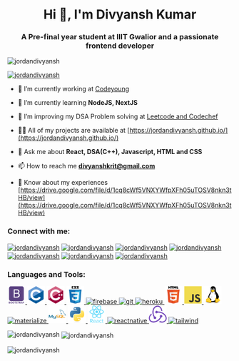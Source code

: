 <h1 align="center">Hi 👋, I'm Divyansh Kumar</h1>
<h3 align="center">A Pre-final year student at IIIT Gwalior and a passionate frontend developer</h3>

<p align="left"> <img src="https://komarev.com/ghpvc/?username=jordandivyansh&label=Profile%20views&color=0e75b6&style=flat" alt="jordandivyansh" /> </p>

<p align="left"> <a href="https://twitter.com/jordandivyansh" target="blank"><img src="https://img.shields.io/twitter/follow/jordandivyansh?logo=twitter&style=for-the-badge" alt="jordandivyansh" /></a> </p>

- 🔭 I’m currently working at [Codeyoung](https://www.codeyoung.com/)

- 🌱 I’m currently learning **NodeJS, NextJS**

- 👯 I’m improving my DSA Problem solving at [Leetcode and Codechef](https://leetcode.com/jordandivyansh/)

- 👨‍💻 All of my projects are available at [https://jordandivyansh.github.io/](https://jordandivyansh.github.io/)

- 💬 Ask me about **React, DSA(C++), Javascript, HTML and CSS**

- 📫 How to reach me **divyanshkrit@gmail.com**

- 📄 Know about my experiences [https://drive.google.com/file/d/1cq8cWf5VNXYWfpXFh05uTOSV8nkn3tHB/view](https://drive.google.com/file/d/1cq8cWf5VNXYWfpXFh05uTOSV8nkn3tHB/view)

<h3 align="left">Connect with me:</h3>
<p align="left">
<a href="https://twitter.com/jordandivyansh" target="blank"><img align="center" src="https://raw.githubusercontent.com/rahuldkjain/github-profile-readme-generator/master/src/images/icons/Social/twitter.svg" alt="jordandivyansh" height="30" width="40" /></a>
<a href="https://linkedin.com/in/jordandivyansh" target="blank"><img align="center" src="https://raw.githubusercontent.com/rahuldkjain/github-profile-readme-generator/master/src/images/icons/Social/linked-in-alt.svg" alt="jordandivyansh" height="30" width="40" /></a>
<a href="https://fb.com/jordandivyansh" target="blank"><img align="center" src="https://raw.githubusercontent.com/rahuldkjain/github-profile-readme-generator/master/src/images/icons/Social/facebook.svg" alt="jordandivyansh" height="30" width="40" /></a>
<a href="https://instagram.com/jordandivyansh" target="blank"><img align="center" src="https://raw.githubusercontent.com/rahuldkjain/github-profile-readme-generator/master/src/images/icons/Social/instagram.svg" alt="jordandivyansh" height="30" width="40" /></a>
<a href="https://www.codechef.com/users/jordandivyansh" target="blank"><img align="center" src="https://cdn.jsdelivr.net/npm/simple-icons@3.1.0/icons/codechef.svg" alt="jordandivyansh" height="30" width="40" /></a>
<a href="https://www.leetcode.com/jordandivyansh" target="blank"><img align="center" src="https://raw.githubusercontent.com/rahuldkjain/github-profile-readme-generator/master/src/images/icons/Social/leet-code.svg" alt="jordandivyansh" height="30" width="40" /></a>
<a href="https://discord.gg/jordandivyansh" target="blank"><img align="center" src="https://raw.githubusercontent.com/rahuldkjain/github-profile-readme-generator/master/src/images/icons/Social/discord.svg" alt="jordandivyansh" height="30" width="40" /></a>
</p>

<h3 align="left">Languages and Tools:</h3>
<p align="left"> <a href="https://getbootstrap.com" target="_blank"> <img src="https://raw.githubusercontent.com/devicons/devicon/master/icons/bootstrap/bootstrap-plain-wordmark.svg" alt="bootstrap" width="40" height="40"/> </a> <a href="https://www.cprogramming.com/" target="_blank"> <img src="https://raw.githubusercontent.com/devicons/devicon/master/icons/c/c-original.svg" alt="c" width="40" height="40"/> </a> <a href="https://www.w3schools.com/cpp/" target="_blank"> <img src="https://raw.githubusercontent.com/devicons/devicon/master/icons/cplusplus/cplusplus-original.svg" alt="cplusplus" width="40" height="40"/> </a> <a href="https://www.w3schools.com/css/" target="_blank"> <img src="https://raw.githubusercontent.com/devicons/devicon/master/icons/css3/css3-original-wordmark.svg" alt="css3" width="40" height="40"/> </a> <a href="https://firebase.google.com/" target="_blank"> <img src="https://www.vectorlogo.zone/logos/firebase/firebase-icon.svg" alt="firebase" width="40" height="40"/> </a> <a href="https://git-scm.com/" target="_blank"> <img src="https://www.vectorlogo.zone/logos/git-scm/git-scm-icon.svg" alt="git" width="40" height="40"/> </a> <a href="https://heroku.com" target="_blank"> <img src="https://www.vectorlogo.zone/logos/heroku/heroku-icon.svg" alt="heroku" width="40" height="40"/> </a> <a href="https://www.w3.org/html/" target="_blank"> <img src="https://raw.githubusercontent.com/devicons/devicon/master/icons/html5/html5-original-wordmark.svg" alt="html5" width="40" height="40"/> </a> <a href="https://developer.mozilla.org/en-US/docs/Web/JavaScript" target="_blank"> <img src="https://raw.githubusercontent.com/devicons/devicon/master/icons/javascript/javascript-original.svg" alt="javascript" width="40" height="40"/> </a> <a href="https://www.linux.org/" target="_blank"> <img src="https://raw.githubusercontent.com/devicons/devicon/master/icons/linux/linux-original.svg" alt="linux" width="40" height="40"/> </a> <a href="https://materializecss.com/" target="_blank"> <img src="https://raw.githubusercontent.com/prplx/svg-logos/5585531d45d294869c4eaab4d7cf2e9c167710a9/svg/materialize.svg" alt="materialize" width="40" height="40"/> </a> <a href="https://www.mysql.com/" target="_blank"> <img src="https://raw.githubusercontent.com/devicons/devicon/master/icons/mysql/mysql-original-wordmark.svg" alt="mysql" width="40" height="40"/> </a> <a href="https://www.python.org" target="_blank"> <img src="https://raw.githubusercontent.com/devicons/devicon/master/icons/python/python-original.svg" alt="python" width="40" height="40"/> </a> <a href="https://reactjs.org/" target="_blank"> <img src="https://raw.githubusercontent.com/devicons/devicon/master/icons/react/react-original-wordmark.svg" alt="react" width="40" height="40"/> </a> <a href="https://reactnative.dev/" target="_blank"> <img src="https://reactnative.dev/img/header_logo.svg" alt="reactnative" width="40" height="40"/> </a> <a href="https://redux.js.org" target="_blank"> <img src="https://raw.githubusercontent.com/devicons/devicon/master/icons/redux/redux-original.svg" alt="redux" width="40" height="40"/> </a> <a href="https://tailwindcss.com/" target="_blank"> <img src="https://www.vectorlogo.zone/logos/tailwindcss/tailwindcss-icon.svg" alt="tailwind" width="40" height="40"/> </a> </p>

<p><img align="left" src="https://github-readme-stats.vercel.app/api/top-langs?username=jordandivyansh&show_icons=true&locale=en&layout=compact" alt="jordandivyansh" /></p>

<p>&nbsp;<img align="center" src="https://github-readme-stats.vercel.app/api?username=jordandivyansh&show_icons=true&locale=en" alt="jordandivyansh" /></p>

<p><img align="center" src="https://github-readme-streak-stats.herokuapp.com/?user=jordandivyansh&" alt="jordandivyansh" /></p>
